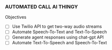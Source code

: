 ### AUTOMATED CALL AI THINGY

Objectives
-  [ ] Use Twilio API to get two-way audio streams
-  [ ] Automate Speech-To-Text and Text-To-Speech
-  [ ] Generate agent responses using chat-gpt API
-  [ ] Automate Text-To-Speech and Speech-To-Text